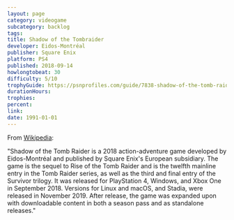 ```yaml
---
layout: page
category: videogame
subcategory: backlog
tags:
title: Shadow of the Tombraider
developer: Eidos-Montréal
publisher: Square Enix
platform: PS4
published: 2018-09-14
howlongtobeat: 30
difficulty: 5/10
trophyGuide: https://psnprofiles.com/guide/7838-shadow-of-the-tomb-raider-trophy-guide
durationHours:
trophies:
percent:
link:
date: 1991-01-01
---
```


From [Wikipedia](https://en.wikipedia.org/wiki/Shadow_of_the_Tomb_Raider):

"Shadow of the Tomb Raider is a 2018 action-adventure game developed by Eidos-Montréal and published by Square Enix's European subsidiary. The game is the sequel to Rise of the Tomb Raider and is the twelfth mainline entry in the Tomb Raider series, as well as the third and final entry of the Survivor trilogy. It was released for PlayStation 4, Windows, and Xbox One in September 2018. Versions for Linux and macOS, and Stadia, were released in November 2019. After release, the game was expanded upon with downloadable content in both a season pass and as standalone releases."
